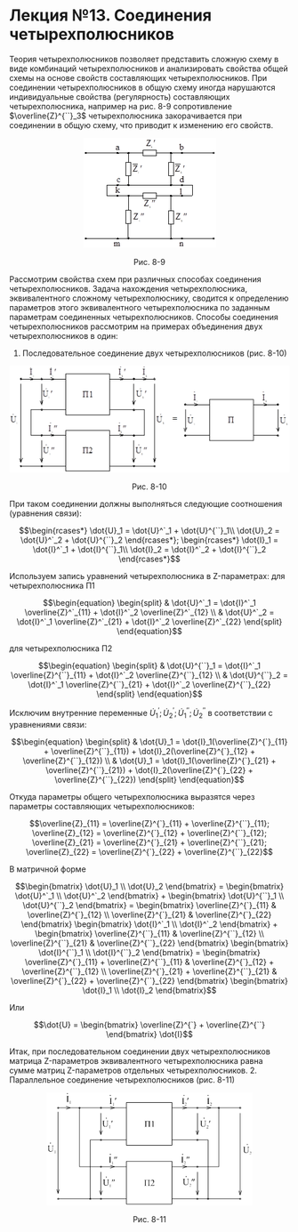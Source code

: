 # Лекция №13. Соединения четырехполюсников
Теория четырехполюсников позволяет представить сложную схему в виде комбинаций четырехполюсников и анализировать свойства общей схемы на основе свойств составляющих четырехполюсников.
При соединении четырехполюсников в общую схему иногда нарушаются индивидуальные свойства (регулярность) составляющих четырехполюсника, например на рис. 8-9 сопротивление $\overline{Z}^{``}_3$ четырехполюсника закорачивается при соединении в общую схему, что приводит к изменению его свойств.

<p align="center" > <img src="./pic/p2.png"></p>
<p align="center" >Рис. 8-9</p> 

Рассмотрим свойства схем при различных способах соединения четырехполюсников. Задача нахождения четырехполюсника, эквивалентного сложному четырехполюснику, сводится к определению параметров этого эквивалентного четырехполюсника по заданным параметрам соединенных четырехполюсников. Способы соединения четырехполюсников рассмотрим на примерах объединения двух четырехполюсников в один:

1. 	Последовательное соединение двух четырехполюсников (рис. 8-10)

<p align="center" > <img src="./pic/p3.png"></p>
<p align="center" >Рис. 8-10</p> 

При таком соединении должны выполняться следующие соотношения (уравнения связи):
```math
\begin{rcases*}
\dot{U}_1 = \dot{U}^`_1 + \dot{U}^{``}_1\\
\dot{U}_2 = \dot{U}^`_2 + \dot{U}^{``}_2
\end{rcases*};
\begin{rcases*}
\dot{I}_1 = \dot{I}^`_1 + \dot{I}^{``}_1\\
\dot{I}_2 = \dot{I}^`_2 + \dot{I}^{``}_2
\end{rcases*}
```
Используем запись уравнений четырехполюсника в Z-параметрах:
для четырехполюсника П1
```math
\begin{equation}
\begin{split}
& \dot{U}^`_1 = \dot{I}^`_1 \overline{Z}^`_{11} + \dot{I}^`_2 \overline{Z}^`_{12} \\
& \dot{U}^`_2 = \dot{I}^`_1 \overline{Z}^`_{21} + \dot{I}^`_2 \overline{Z}^`_{22}
\end{split} 
\end{equation}
```
для четырехполюсника П2
```math
\begin{equation}
\begin{split}
& \dot{U}^{``}_1 = \dot{I}^`_1 \overline{Z}^{``}_{11} + \dot{I}^`_2 \overline{Z}^{``}_{12} \\
& \dot{U}^{``}_2 = \dot{I}^`_1 \overline{Z}^{``}_{21} + \dot{I}^`_2 \overline{Z}^{``}_{22}
\end{split} 
\end{equation}
```
Исключим внутренние переменные $\dot{U}^{\prime}_1;  \dot{U}^{\prime}_2; \dot{U}^{\prime \prime}_1; \dot{U}^{\prime \prime}_2$ в соответствии с уравнениями связи:
```math
\begin{equation}
\begin{split}
& \dot{U}_1 = \dot{I}_1(\overline{Z}^{`}_{11} + \overline{Z}^{``}_{11}) + \dot{I}_2(\overline{Z}^{`}_{12} + \overline{Z}^{``}_{12}) \\
& \dot{U}_1 = \dot{I}_1(\overline{Z}^{`}_{21} + \overline{Z}^{``}_{21}) + \dot{I}_2(\overline{Z}^{`}_{22} + \overline{Z}^{``}_{22})
\end{split} 
\end{equation}
```
Откуда параметры общего четырехполюсника выразятся через параметры составляющих четырехполюсников:
```math
\overline{Z}_{11} = \overline{Z}^{`}_{11} + \overline{Z}^{``}_{11}; \overline{Z}_{12} = \overline{Z}^{`}_{12} + \overline{Z}^{``}_{12}; \overline{Z}_{21} = \overline{Z}^{`}_{21} + \overline{Z}^{``}_{21}; \overline{Z}_{22} = \overline{Z}^{`}_{22} + \overline{Z}^{``}_{22}
```
В матричной форме
```math
\begin{bmatrix}
\dot{U}_1 \\
\dot{U}_2
\end{bmatrix} =
\begin{bmatrix}
\dot{U}^`_1 \\
\dot{U}^`_2
\end{bmatrix} +
\begin{bmatrix}
\dot{U}^{``}_1 \\
\dot{U}^{``}_2
\end{bmatrix} =
\begin{bmatrix}
\overline{Z}^{`}_{11} & \overline{Z}^{`}_{12} \\
\overline{Z}^{`}_{21} & \overline{Z}^{`}_{22}
\end{bmatrix}
\begin{bmatrix}
\dot{I}^`_1 \\
\dot{I}^`_2
\end{bmatrix} +
\begin{bmatrix}
\overline{Z}^{``}_{11} & \overline{Z}^{``}_{12} \\
\overline{Z}^{``}_{21} & \overline{Z}^{``}_{22}
\end{bmatrix}
\begin{bmatrix}
\dot{I}^{``}_1 \\
\dot{I}^{``}_2
\end{bmatrix} =
\begin{bmatrix}
\overline{Z}^{`}_{11} + \overline{Z}^{``}_{11} & \overline{Z}^{`}_{12} + \overline{Z}^{``}_{12} \\
\overline{Z}^{`}_{21} + \overline{Z}^{``}_{21} & \overline{Z}^{`}_{22} + \overline{Z}^{``}_{22}
\end{bmatrix}
\begin{bmatrix}
\dot{I}_1 \\
\dot{I}_2
\end{bmatrix}
```
Или
```math
\dot{U} =
\begin{bmatrix}
\overline{Z}^{`} + \overline{Z}^{``}
\end{bmatrix} \dot{I}
```
Итак, при последовательном соединении двух четырехполюсников матрица Z-параметров эквивалентного четырехполюсника равна сумме матриц Z-параметров отдельных четырехполюсников.
2. 	Параллельное соединение четырехполюсников (рис. 8-11)

<p align="center" > <img src="./pic/p4.png"></p>
<p align="center" >Рис. 8-11</p> 

